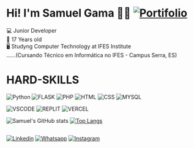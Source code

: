# Hi! I'm Samuel Gama 👋🏻 [![Portifolio](https://img.shields.io/website-up-down-green-red/http/monip.org.svg)](https://samuelfox30.github.io/)

💻 Junior Developer <br>
👤 17 Years old <br>
🖥️ Studyng Computer Technology at IFES Institute <br>
......(Cursando Técnico em Informática no IFES - Campus Serra, ES) <br>

##

# HARD-SKILLS

![Python](https://img.shields.io/badge/Python-3776AB?style=for-the-badge&logo=python&logoColor=white)
![FLASK](https://img.shields.io/badge/Flask-000000?style=for-the-badge&logo=flask&logoColor=white)
![PHP](https://img.shields.io/badge/PHP-777BB4?style=for-the-badge&logo=php&logoColor=white)
![HTML](https://img.shields.io/badge/HTML5-E34F26?style=for-the-badge&logo=html5&logoColor=white)
![CSS](https://img.shields.io/badge/CSS3-1572B6?style=for-the-badge&logo=css3&logoColor=white)
![MYSQL](https://img.shields.io/badge/MySQL-00000F?style=for-the-badge&logo=mysql&logoColor=white)

![VSCODE](https://img.shields.io/badge/Visual_Studio_Code-0078D4?style=for-the-badge&logo=visual%20studio%20code&logoColor=white)
![REPLIT](https://img.shields.io/badge/replit-667881?style=for-the-badge&logo=replit&logoColor=white)
![VERCEL](https://img.shields.io/badge/Vercel-000000?style=for-the-badge&logo=vercel&logoColor=white)

![Samuel's GitHub stats](https://github-readme-stats.vercel.app/api?username=Samuelfox30&show_icons=true&theme=tokyonight&rank_icon=github)
[![Top Langs](https://github-readme-stats.vercel.app/api/top-langs/?username=samuelfox30&layout=donut&theme=tokyonight)](https://github.com/anuraghazra/github-readme-stats)

##

[![Linkedin](https://img.shields.io/badge/LinkedIn-0077B5?style=for-the-badge&logo=linkedin&logoColor=white)](https://linkedin.com/in/samuel-raposo-072ab7266)
[![Whatsapp](https://img.shields.io/badge/WhatsApp-25D366?style=for-the-badge&logo=whatsapp&logoColor=white)](https://api.whatsapp.com/send/?phone=5527992297504&text&type=phone_number&app_absent=0)
[![Instagram](https://img.shields.io/badge/Instagram-E4405F?style=for-the-badge&logo=instagram&logoColor=white)](https://www.instagram.com/samuel.rgama?utm_source=qr)
